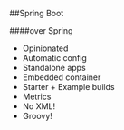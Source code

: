 ##Spring Boot

####over Spring

<ul>
<li class="fragment fadein">Opinionated</li>
<li class="fragment fadein">Automatic config</li>
<li class="fragment fadein">Standalone apps</li>
<li class="fragment fadein">Embedded container</li>
<li class="fragment fadein">Starter + Example builds</li>
<li class="fragment fadein">Metrics</li>
<li class="fragment fadein">No XML!</li>
<li class="fragment fadein">Groovy!</li>
</ul>
